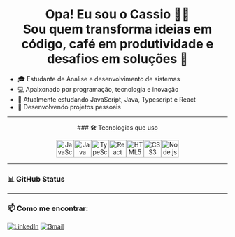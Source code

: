 <h1 align="center">Opa! Eu sou o Cassio 👋😀<br>Sou quem transforma ideias em código, café em produtividade e desafios em soluções 🚀</h1>



- 🎓 Estudante de Analise e desenvolvimento de sistemas
- 💻 Apaixonado por programação, tecnologia e inovação
- 🌱 Atualmente estudando JavaScript, Java, Typescript e React 
- 🚀 Desenvolvendo projetos pessoais 

---

<div align="center">
  ### 🛠️ Tecnologias que uso
  
<img src="https://cdn.jsdelivr.net/gh/devicons/devicon/icons/javascript/javascript-original.svg" width="40" alt="JavaScript" /><img src="https://cdn.jsdelivr.net/gh/devicons/devicon/icons/java/java-original.svg" width="40" alt="Java" /><img src="https://cdn.jsdelivr.net/gh/devicons/devicon/icons/typescript/typescript-original.svg" width="40" alt="TypeScript" /><img src="https://cdn.jsdelivr.net/gh/devicons/devicon/icons/react/react-original.svg" width="40" alt="React" /><img src="https://cdn.jsdelivr.net/gh/devicons/devicon/icons/html5/html5-original.svg" width="40" alt="HTML5" /><img src="https://cdn.jsdelivr.net/gh/devicons/devicon/icons/css3/css3-original.svg" width="40" alt="CSS3" /><img src="https://cdn.jsdelivr.net/gh/devicons/devicon/icons/nodejs/nodejs-original.svg" width="40" alt="Node.js" />
</div>


---

### 📊 GitHub Status

<div align="center">

</div>

---

### 📫 Como me encontrar:

[![LinkedIn](https://img.shields.io/badge/LinkedIn-blue?style=for-the-badge&logo=linkedin)](https://www.linkedin.com/in/cassio-passos-pereira-3b1aa0192/)
[![Gmail](https://img.shields.io/badge/Gmail-red?style=for-the-badge&logo=gmail&logoColor=white)](mailto:contatocomcassioo@gmail.com)

